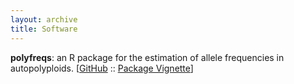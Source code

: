 ```yaml
---
layout: archive
title: Software
---
```


**polyfreqs**: an R package for the estimation of allele frequencies in autopolyploids. 
[<a href="https://github.com/pblischak/polyfreqs" target="_blank">GitHub</a> :: 
<a href="{{site.url}}/Software/polyfreqs-vignette.html" target="_blank">Package Vignette</a>]